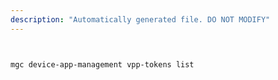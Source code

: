 ```yaml
---
description: "Automatically generated file. DO NOT MODIFY"
---
```


```bash


mgc device-app-management vpp-tokens list

```